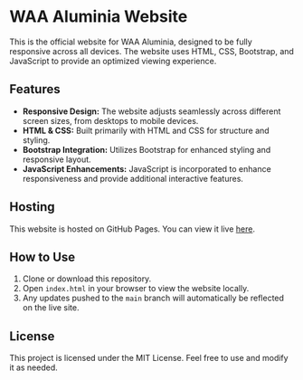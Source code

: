 # WAA Aluminia Website

This is the official website for WAA Aluminia, designed to be fully responsive across all devices. The website uses HTML, CSS, Bootstrap, and JavaScript to provide an optimized viewing experience.

## Features

- **Responsive Design:** The website adjusts seamlessly across different screen sizes, from desktops to mobile devices.
- **HTML & CSS:** Built primarily with HTML and CSS for structure and styling.
- **Bootstrap Integration:** Utilizes Bootstrap for enhanced styling and responsive layout.
- **JavaScript Enhancements:** JavaScript is incorporated to enhance responsiveness and provide additional interactive features.

## Hosting

This website is hosted on GitHub Pages. You can view it live [here]([[https://your-github-username.github.io/waa-aluminia/](https://abedevsaga.github.io/waa-aluminia/)]).

## How to Use

1. Clone or download this repository.
2. Open `index.html` in your browser to view the website locally.
3. Any updates pushed to the `main` branch will automatically be reflected on the live site.

## License

This project is licensed under the MIT License. Feel free to use and modify it as needed.
